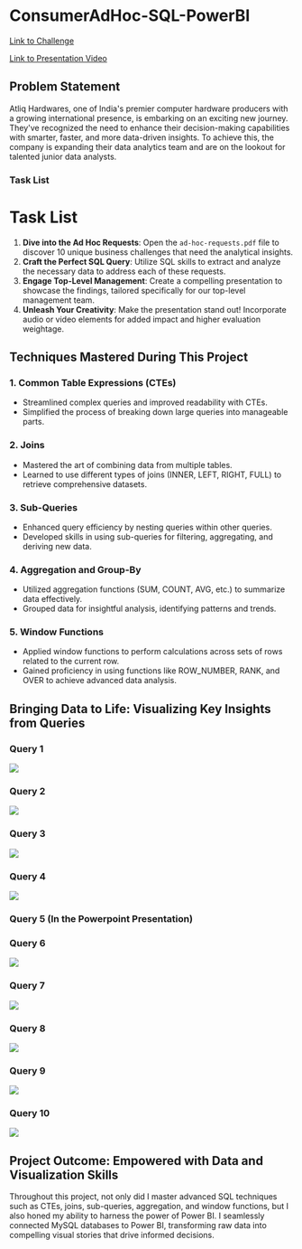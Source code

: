 # ConsumerAdHoc-SQL-PowerBI
[Link to Challenge](https://codebasics.io/challenge/codebasics-resume-project-challenge/7)

[Link to Presentation Video]()

## Problem Statement

Atliq Hardwares, one of India's premier computer hardware producers with a growing international presence, is embarking on an exciting new journey. They've recognized the need to enhance their decision-making capabilities with smarter, faster, and more data-driven insights. To achieve this, the company is expanding their data analytics team and are on the lookout for talented junior data analysts.

### Task List

# Task List

1. **Dive into the Ad Hoc Requests**: Open the `ad-hoc-requests.pdf` file to discover 10 unique business challenges that need the analytical insights.
2. **Craft the Perfect SQL Query**: Utilize SQL skills to extract and analyze the necessary data to address each of these requests.
3. **Engage Top-Level Management**: Create a compelling presentation to showcase the findings, tailored specifically for our top-level management team.
4. **Unleash Your Creativity**: Make the presentation stand out! Incorporate audio or video elements for added impact and higher evaluation weightage.

## Techniques Mastered During This Project

### 1. Common Table Expressions (CTEs)
   - Streamlined complex queries and improved readability with CTEs.
   - Simplified the process of breaking down large queries into manageable parts.

### 2. Joins
   - Mastered the art of combining data from multiple tables.
   - Learned to use different types of joins (INNER, LEFT, RIGHT, FULL) to retrieve comprehensive datasets.

### 3. Sub-Queries
   - Enhanced query efficiency by nesting queries within other queries.
   - Developed skills in using sub-queries for filtering, aggregating, and deriving new data.

### 4. Aggregation and Group-By
   - Utilized aggregation functions (SUM, COUNT, AVG, etc.) to summarize data effectively.
   - Grouped data for insightful analysis, identifying patterns and trends.

### 5. Window Functions
   - Applied window functions to perform calculations across sets of rows related to the current row.
   - Gained proficiency in using functions like ROW_NUMBER, RANK, and OVER to achieve advanced data analysis.


## Bringing Data to Life: Visualizing Key Insights from Queries

### Query 1
![](https://github.com/AnupamKNN/ConsumerAdHoc-SQL-PowerBI/blob/main/Presentation%20Images/Query%201.png)


### Query 2
![](https://github.com/AnupamKNN/ConsumerAdHoc-SQL-PowerBI/blob/main/Presentation%20Images/Query%202.png)


### Query 3
![](https://github.com/AnupamKNN/ConsumerAdHoc-SQL-PowerBI/blob/main/Presentation%20Images/Query%203.png)


### Query 4
![](https://github.com/AnupamKNN/ConsumerAdHoc-SQL-PowerBI/blob/main/Presentation%20Images/Query%204.png)


### Query 5 (In the Powerpoint Presentation)


### Query 6
![](https://github.com/AnupamKNN/ConsumerAdHoc-SQL-PowerBI/blob/main/Presentation%20Images/Query%206.png)


### Query 7
![](https://github.com/AnupamKNN/ConsumerAdHoc-SQL-PowerBI/blob/main/Presentation%20Images/Query%207.png)


### Query 8
![](https://github.com/AnupamKNN/ConsumerAdHoc-SQL-PowerBI/blob/main/Presentation%20Images/Query%208.png)


### Query 9
![](https://github.com/AnupamKNN/ConsumerAdHoc-SQL-PowerBI/blob/main/Presentation%20Images/Query%209.png)


### Query 10
![](https://github.com/AnupamKNN/ConsumerAdHoc-SQL-PowerBI/blob/main/Presentation%20Images/Query%2010.png)



## Project Outcome: Empowered with Data and Visualization Skills
Throughout this project, not only did I master advanced SQL techniques such as CTEs, joins, sub-queries, aggregation, and window functions, but I also honed my ability to harness the power of Power BI. I seamlessly connected MySQL databases to Power BI, transforming raw data into compelling visual stories that drive informed decisions.
